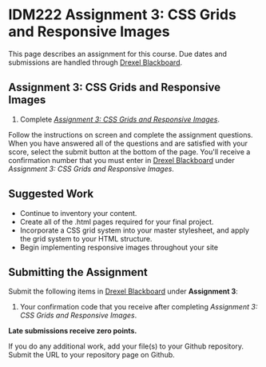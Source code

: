 # IDM222 Assignment 3: CSS Grids and Responsive Images

This page describes an assignment for this course. Due dates and submissions are handled through [Drexel Blackboard](https://learn.dcollege.net/).

## Assignment 3: CSS Grids and Responsive Images

1. Complete [_Assignment 3: CSS Grids and Responsive Images_](https://idm-hw.netlify.com/).

Follow the instructions on screen and complete the assignment questions. When you have answered all of the questions and are satisfied with your score, select the submit button at the bottom of the page. You'll receive a confirmation number that you must enter in [Drexel Blackboard](https://learn.dcollege.net/) under _Assignment 3: CSS Grids and Responsive Images_.

## Suggested Work

- Continue to inventory your content.
- Create all of the .html pages required for your final project.
- Incorporate a CSS grid system into your master stylesheet, and apply the grid system to your HTML structure.
- Begin implementing responsive images throughout your site

## Submitting the Assignment

Submit the following items in [Drexel Blackboard](https://learn.dcollege.net/) under **Assignment 3**:

1. Your confirmation code that you receive after completing _Assignment 3: CSS Grids and Responsive Images_.

**Late submissions receive zero points.**

If you do any additional work, add your file(s) to your Github repository. Submit the URL to your repository page on Github.
